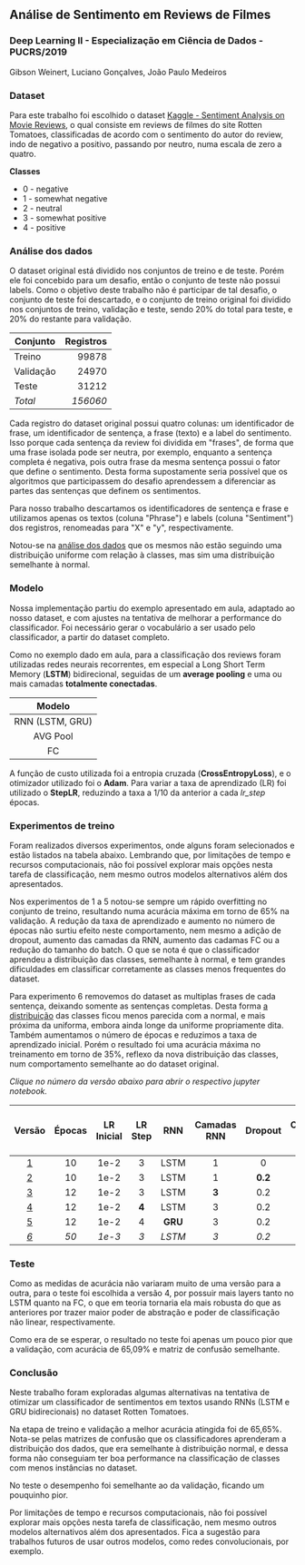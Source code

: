 ## Análise de Sentimento em Reviews de Filmes

### Deep Learning II - Especialização em Ciência de Dados - PUCRS/2019

Gibson Weinert, Luciano Gonçalves, João Paulo Medeiros

### Dataset

Para este trabalho foi escolhido o dataset [Kaggle - Sentiment Analysis on Movie Reviews](https://www.kaggle.com/c/sentiment-analysis-on-movie-reviews/data), o qual consiste em reviews de filmes do site Rotten Tomatoes, classificadas de acordo com o sentimento do autor do review, indo de negativo a positivo, passando por neutro, numa escala de zero a quatro.

**Classes**

* 0 - negative
* 1 - somewhat negative
* 2 - neutral
* 3 - somewhat positive
* 4 - positive

### Análise dos dados

O dataset original está dividido nos conjuntos de treino e de teste. Porém ele foi concebido para um desafio, então o conjunto de teste não possui labels. Como o objetivo deste trabalho não é participar de tal desafio, o conjunto de teste foi descartado, e o conjunto de treino original foi dividido nos conjuntos de treino, validação e teste, sendo 20% do total para teste, e 20% do restante para validação.

| Conjunto | Registros |
|---|--:|
| Treino | 99878 |
| Validação | 24970 |
| Teste | 31212 |
| *Total* | *156060* |

Cada registro do dataset original possui quatro colunas: um identificador de frase, um identificador de sentença, a frase (texto) e a label do sentimento.
Isso porque cada sentença da review foi dividida em "frases", de forma que uma frase isolada pode ser neutra, por exemplo, enquanto a sentença completa é negativa, pois outra frase da mesma sentença possui o fator que define o sentimento. Desta forma supostamente seria possível que os algoritmos que participassem do desafio aprendessem a diferenciar as partes das sentenças que definem os sentimentos.

Para nosso trabalho descartamos os identificadores de sentença e frase e utilizamos apenas os textos (coluna "Phrase") e labels (coluna "Sentiment") dos registros, renomeadas para "X" e "y", respectivamente.

Notou-se na [análise dos dados](dataset-analysis.ipynb) que os mesmos não estão seguindo uma distribuição uniforme com relação à classes, mas sim uma distribuição semelhante à normal.

### Modelo

Nossa implementação partiu do exemplo apresentado em aula, adaptado ao nosso dataset, e com ajustes na tentativa de melhorar a performance do classificador. Foi necessário gerar o vocabulário a ser usado pelo classificador, a partir do dataset completo.

Como no exemplo dado em aula, para a classificação dos reviews foram utilizadas redes neurais recorrentes, em especial a Long Short Term Memory (**LSTM**) bidirecional, seguidas de um **average pooling** e uma ou mais camadas **totalmente conectadas**.

| Modelo |
|:--:|
| RNN (LSTM, GRU) |
| AVG Pool |
| FC |

A função de custo utilizada foi a entropia cruzada (**CrossEntropyLoss**), e o otimizador utilizado foi o **Adam**. Para variar a taxa de aprendizado (LR) foi utilizado o **StepLR**, reduzindo a taxa a 1/10 da anterior a cada *lr_step* épocas.

### Experimentos de treino

Foram realizados diversos experimentos, onde alguns foram selecionados e estão listados na tabela abaixo. Lembrando que, por limitações de tempo e recursos computacionais, não foi possível explorar mais opções nesta tarefa de classificação, nem mesmo outros modelos alternativos além dos apresentados.

Nos experimentos de 1 a 5 notou-se sempre um rápido overfitting no conjunto de treino, resultando numa acurácia máxima em torno de 65% na validação. A redução da taxa de aprendizado e aumento no número de épocas não surtiu efeito neste comportamento, nem mesmo a adição de dropout, aumento das camadas da RNN, aumento das cadamas FC ou a redução do tamanho do batch.
O que se nota é que o classificador aprendeu a distribuição das classes, semelhante à normal, e tem grandes dificuldades em classificar corretamente as classes menos frequentes do dataset. 

Para experimento 6 removemos do dataset as multiplas frases de cada sentença, deixando somente as sentenças completas. Desta forma [a distribuição](dataset-analysis_resumo.ipynb) das classes ficou menos parecida com a normal, e mais próxima da uniforma, embora ainda longe da uniforme propriamente dita. Também aumentamos o número de épocas e reduzimos a taxa de aprendizado inicial.
Porém o resultado foi uma acurácia máxima no treinamento em torno de 35%, reflexo da nova distribuição das classes, num comportamento semelhante ao do dataset original.

*Clique no número da versão abaixo para abrir o respectivo jupyter notebook.*

| Versão | Épocas | LR Inicial | LR Step | RNN | Camadas RNN | Dropout | Camadas FC | Máxima acurácia no treino |
|:--:|:--:|:--:|:--:|:--:|:--:|:--:|:--:|:--:|
| [1](sentiment-analysis_v01.ipynb) | 10 | 1e-2 | 3 | LSTM | 1 | 0 | 1 | 65.65% |
| [2](sentiment-analysis_v02.ipynb) | 10 | 1e-2 | 3 | LSTM | 1 | **0.2** | 1 | 65.41% |
| [3](sentiment-analysis_v03.ipynb) | 12 | 1e-2 | 3 | LSTM | **3** | 0.2 | 1 | 65.59% |
| [4](sentiment-analysis_v04.ipynb) | 12 | 1e-2 | **4** | LSTM | 3 | 0.2 | **2** | 65.33% |
| [5](sentiment-analysis_v05.ipynb) | 12 | 1e-2 | 4 | **GRU** | 3 | 0.2 | 2 | 65.37% |
| *[6](sentiment-analysis_v06.ipynb)* | *50* | *1e-3* | *3* | *LSTM* | *3* | *0.2* | *2* | *35.24%* |

### Teste

Como as medidas de acurácia não variaram muito de uma versão para a outra, para o teste foi escolhida a versão 4, por possuir mais layers tanto no LSTM quanto na FC, o que em teoria tornaria ela mais robusta do que as anteriores por trazer maior poder de abstração e poder de classificação não linear, respectivamente.

Como era de se esperar, o resultado no teste foi apenas um pouco pior que a validação, com acurácia de 65,09% e matriz de confusão semelhante.

### Conclusão

Neste trabalho foram exploradas algumas alternativas na tentativa de otimizar um classificador de sentimentos em textos usando RNNs (LSTM e GRU bidirecionais) no dataset Rotten Tomatoes.

Na etapa de treino e validação a melhor acurácia atingida foi de 65,65%. Nota-se pelas matrizes de confusão que os classificadores aprenderam a distribuição dos dados, que era semelhante à distribuição normal, e dessa forma não conseguiam ter boa performance na classificação de classes com menos instâncias no dataset.

No teste o desempenho foi semelhante ao da validação, ficando um pouquinho pior.

Por limitações de tempo e recursos computacionais, não foi possível explorar mais opções nesta tarefa de classificação, nem mesmo outros modelos alternativos além dos apresentados. Fica a sugestão para trabalhos futuros de usar outros modelos, como redes convolucionais, por exemplo.
